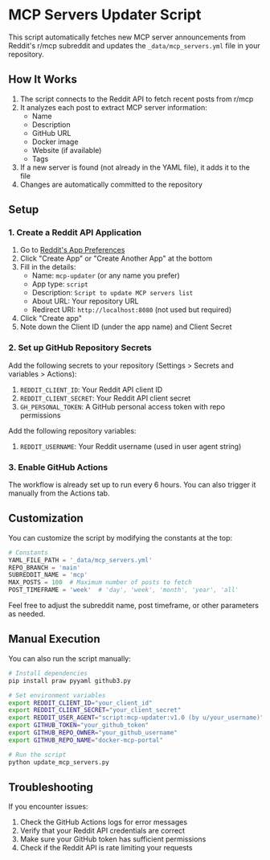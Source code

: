 # MCP Servers Updater Script

This script automatically fetches new MCP server announcements from Reddit's r/mcp subreddit and updates the `_data/mcp_servers.yml` file in your repository.

## How It Works

1. The script connects to the Reddit API to fetch recent posts from r/mcp
2. It analyzes each post to extract MCP server information:
   - Name
   - Description
   - GitHub URL
   - Docker image
   - Website (if available)
   - Tags
3. If a new server is found (not already in the YAML file), it adds it to the file
4. Changes are automatically committed to the repository

## Setup

### 1. Create a Reddit API Application

1. Go to [Reddit's App Preferences](https://www.reddit.com/prefs/apps)
2. Click "Create App" or "Create Another App" at the bottom
3. Fill in the details:
   - Name: `mcp-updater` (or any name you prefer)
   - App type: `script`
   - Description: `Script to update MCP servers list`
   - About URL: Your repository URL
   - Redirect URI: `http://localhost:8080` (not used but required)
4. Click "Create app"
5. Note down the Client ID (under the app name) and Client Secret

### 2. Set up GitHub Repository Secrets

Add the following secrets to your repository (Settings > Secrets and variables > Actions):

1. `REDDIT_CLIENT_ID`: Your Reddit API client ID
2. `REDDIT_CLIENT_SECRET`: Your Reddit API client secret
3. `GH_PERSONAL_TOKEN`: A GitHub personal access token with repo permissions

Add the following repository variables:

1. `REDDIT_USERNAME`: Your Reddit username (used in user agent string)

### 3. Enable GitHub Actions

The workflow is already set up to run every 6 hours. You can also trigger it manually from the Actions tab.

## Customization

You can customize the script by modifying the constants at the top:

```python
# Constants
YAML_FILE_PATH = '_data/mcp_servers.yml'
REPO_BRANCH = 'main'
SUBREDDIT_NAME = 'mcp'
MAX_POSTS = 100  # Maximum number of posts to fetch
POST_TIMEFRAME = 'week'  # 'day', 'week', 'month', 'year', 'all'
```

Feel free to adjust the subreddit name, post timeframe, or other parameters as needed.

## Manual Execution

You can also run the script manually:

```bash
# Install dependencies
pip install praw pyyaml github3.py

# Set environment variables
export REDDIT_CLIENT_ID="your_client_id"
export REDDIT_CLIENT_SECRET="your_client_secret"
export REDDIT_USER_AGENT="script:mcp-updater:v1.0 (by u/your_username)"
export GITHUB_TOKEN="your_github_token"
export GITHUB_REPO_OWNER="your_github_username"
export GITHUB_REPO_NAME="docker-mcp-portal"

# Run the script
python update_mcp_servers.py
```

## Troubleshooting

If you encounter issues:

1. Check the GitHub Actions logs for error messages
2. Verify that your Reddit API credentials are correct
3. Make sure your GitHub token has sufficient permissions
4. Check if the Reddit API is rate limiting your requests